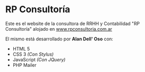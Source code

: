 RP Consultoría
==============

<p>Este es el website de la consultora de RRHH y Contabilidad "RP Consultoría" alojado en <a href="http://www.rpconsultoria.com.ar">www.rpconsultoria.com.ar</a></p>
<p>El mismo está desarrollado por <b>Alan Dell' Oso</b> con:</p>
<ul>
<li>HTML 5</li>
<li>CSS 3 <i>(Con Stylus)</i></li>
<li>JavaScript <i>(Con JQuery)</i></li>
<li>PHP Mailer</li>
</ul>

